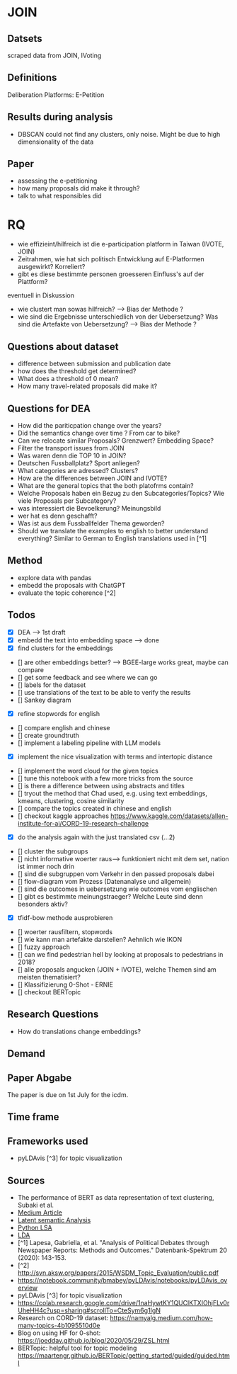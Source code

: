 # JOIN

## Datsets
scraped data from JOIN, IVoting

## Definitions

Deliberation Platforms: E-Petition

## Results during analysis

* DBSCAN could not find any clusters, only noise. Might be due to high dimensionality of the data


## Paper

* assessing the e-petitioning 
* how many proposals did make it through?
* talk to what responsibles did

# RQ

* wie effizieint/hilfreich ist die e-participation platform in Taiwan (IVOTE, JOIN)
* Zeitrahmen, wie hat sich politisch Entwicklung auf E-Platformen ausgewirkt? Korreliert?
* gibt es diese bestimmte personen groesseren Einfluss's auf der Plattform?


eventuell in Diskussion
* wie clustert man sowas hilfreich? --> Bias der Methode ?
* wie sind die Ergebnisse unterschiedlich von der Uebersetzung? Was sind die Artefakte von Uebersetzung? --> Bias der Methode ?

## Questions about dataset

* difference between submission and publication date
* how does the threshold get determined?
* What does a threshold of 0 mean?
* How many travel-related proposals did make it?

## Questions for DEA

* How did the pariticpation change over the years?
* Did the semantics change over time ? From car to bike?
* Can we relocate similar Proposals? Grenzwert? Embedding Space?
* Filter the transport issues from JOIN
* Was waren denn die TOP 10 in JOIN?
* Deutschen Fussballplatz? Sport anliegen?
* What categories are adressed? Clusters?
* How are the differences between JOIN and IVOTE?
* What are the general topics that the both platofrms contain?
* Welche Proposals haben ein Bezug zu den Subcategories/Topics? Wie viele Proposals per Subcategory?
* was interessiert die Bevoelkerung? Meinungsbild
* wer hat es denn geschafft?
* Was ist aus dem Fussballfelder Thema geworden?
* Should we translate the examples to english to better understand everything? Similar to German to English translations used in [^1]


## Method
* explore data with pandas
* embedd the proposals with ChatGPT
* evaluate the topic coherence [^2]

## Todos
- [x] DEA --> 1st draft
- [x] embedd the text into embedding space --> done
- [x] find clusters for the embeddings
- [] are other embeddings better? --> BGEE-large works great, maybe can compare
- [] get some feedback and see where we can go
- [] labels for the dataset
- [] use translations of the text to be able to verify the results
- [] Sankey diagram
- [x] refine stopwords for english
- [] compare english and chinese
- [] create groundtruth 
- [] implement a labeling pipeline with LLM models
- [x] implement the nice visualization with terms and intertopic distance
- [] implement the word cloud for the given topics
- [] tune this notebook with a few more tricks from the source
- [] is there a difference between using abstracts and titles
- [] tryout the method that Chad used, e.g. using text embeddings, kmeans, clustering, cosine similarity
- [] compare the topics created in chinese and english
- [] checkout kaggle approaches https://www.kaggle.com/datasets/allen-institute-for-ai/CORD-19-research-challenge
- [x] do the analysis again with the just translated csv (...2)
- [] cluster the subgroups
- [] nicht informative woerter raus--> funktioniert nicht mit dem set, nation ist immer noch drin
- [] sind die subgruppen vom Verkehr in den passed proposals dabei
- [] flow-diagram vom Prozess (Datenanalyse und allgemein)
- [] sind die outcomes in uebersetzung wie outcomes vom englischen
- [] gibt es bestimmte meinungstraeger? Welche Leute sind denn besonders aktiv?
- [x] tfidf-bow methode ausprobieren
- [] woerter rausfiltern, stopwords
- [] wie kann man artefakte darstellen? Aehnlich wie IKON
- [] fuzzy approach
- [] can we find pedestrian hell by looking at proposals to pedestrians in 2018?
- [] alle proposals angucken (JOIN + IVOTE), welche Themen sind am meisten thematisiert?
- [] Klassifizierung 0-Shot - ERNIE 
- [] checkout BERTopic


## Research Questions

* How do translations change embeddings?


## Demand


## Paper Abgabe

The paper is due on 1st July for the icdm.


## Time frame

## Frameworks used

* pyLDAvis [^3] for topic visualization


## Sources 

* The performance of BERT as data representation of text clustering, Subaki et al.
* [Medium Article](https://towardsdatascience.com/a-friendly-introduction-to-text-clustering-fa996bcefd04)
* [Latent semantic Analysis](https://en.wikipedia.org/wiki/Latent_semantic_analysis)
* [Python LSA](https://www.datacamp.com/tutorial/discovering-hidden-topics-python)
* [LDA](https://towardsdatascience.com/a-friendly-introduction-to-text-clustering-fa996bcefd04)
* [^1] Lapesa, Gabriella, et al. "Analysis of Political Debates through Newspaper Reports: Methods and Outcomes." Datenbank-Spektrum 20 (2020): 143-153.
* [^2] http://svn.aksw.org/papers/2015/WSDM_Topic_Evaluation/public.pdf
* https://notebook.community/bmabey/pyLDAvis/notebooks/pyLDAvis_overview
* pyLDAvis [^3] for topic visualization
* https://colab.research.google.com/drive/1naHywtKY1QUClKTXIOhjFLv0rUheHH4c?usp=sharing#scrollTo=CteSym6g1IgN
* Research on CORD-19 dataset: https://namyalg.medium.com/how-many-topics-4b1095510d0e
* Blog on using HF for 0-shot: https://joeddav.github.io/blog/2020/05/29/ZSL.html
* BERTopic: helpful tool for topic modeling https://maartengr.github.io/BERTopic/getting_started/guided/guided.html









